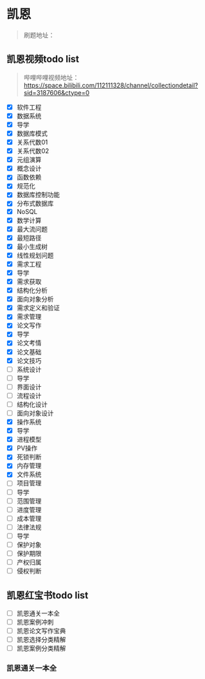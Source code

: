 # 凯恩

> 刷题地址：

## 凯恩视频todo list

> 哔哩哔哩视频地址：https://space.bilibili.com/112111328/channel/collectiondetail?sid=3187606&ctype=0

* [X]  软件工程
* [X]  数据系统
  * [X]  导学
  * [X]  数据库模式
  * [X]  关系代数01
  * [X]  关系代数02
  * [X]  元组演算
  * [X]  概念设计
  * [X]  函数依赖
  * [X]  规范化
  * [X]  数据库控制功能
  * [X]  分布式数据库
  * [X]  NoSQL
* [X]  数学计算
  * [X]  最大流问题
  * [X]  最短路径
  * [X]  最小生成树
  * [X]  线性规划问题
* [X]  需求工程
  * [X]  导学
  * [X]  需求获取
  * [X]  结构化分析
  * [X]  面向对象分析
  * [X]  需求定义和验证
  * [X]  需求管理
* [X]  论文写作
  * [X]  导学
  * [X]  论文考情
  * [X]  论文基础
  * [X]  论文技巧
* [ ]  系统设计
  * [ ]  导学
  * [ ]  界面设计
  * [ ]  流程设计
  * [ ]  结构化设计
  * [ ]  面向对象设计
* [X]  操作系统
  * [X]  导学
  * [X]  进程模型
  * [X]  PV操作
  * [X]  死锁判断
  * [X]  内存管理
  * [X]  文件系统
* [ ]  项目管理
  * [ ]  导学
  * [ ]  范围管理
  * [ ]  进度管理
  * [ ]  成本管理
* [ ]  法律法规
  * [ ]  导学
  * [ ]  保护对象
  * [ ]  保护期限
  * [ ]  产权归属
  * [ ]  侵权判断

## 凯恩红宝书todo list

* [ ]  凯恩通关一本全
* [ ]  凯恩案例冲刺
* [ ]  凯恩论文写作宝典
* [ ]  凯恩选择分类精解
* [ ]  凯恩案例分类精解

### 凯恩通关一本全
